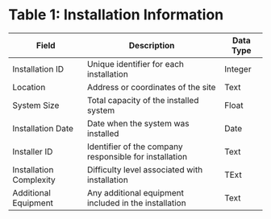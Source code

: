 # Table 1: Installation Information

| Field |	Description |	Data Type|
| --- | --- | --- |
| Installation ID |	Unique identifier for each installation |	Integer|
| Location |	Address or coordinates of the site | Text |
| System Size |	Total capacity of the installed system |	Float |
| Installation Date |	Date when the system was installed |	Date |
| Installer ID |	Identifier of the company responsible for installation | Text |
| Installation Complexity |	Difficulty level associated with installation |	TExt |
| Additional Equipment | Any additional equipment included in the installation |	Text |
